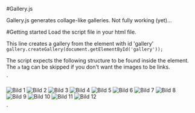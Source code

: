 #Gallery.js

Gallery.js generates collage-like galleries. Not fully working (yet)...

#Getting started
Load the script file in your html file.

This line creates a gallery from the element with id 'gallery'
`gallery.createGallery(document.getElementById('gallery'));`

The script expects the following structure to be found inside the element. The `a` tag can be skipped if you don't want the images to be links.

`<div id="gallery">
        <a><img src="images/1.jpg" alt="Bild 1"/></a>
        <a><img src="images/2.jpg" alt="Bild 2"/></a>
        <a><img src="images/3.jpg" alt="Bild 3"/></a>
        <a><img src="images/4.jpg" alt="Bild 4"/></a>
        <a><img src="images/5.jpg" alt="Bild 5"/></a>
        <a><img src="images/6.jpg" alt="Bild 6"/></a>
        <a><img src="images/7.jpg" alt="Bild 7"/></a>
        <a><img src="images/8.jpg" alt="Bild 8"/></a>
        <a><img src="images/9.jpg" alt="Bild 9"/></a>
        <a><img src="images/10.jpg" alt="Bild 10"/></a>
        <a><img src="images/11.jpg" alt="Bild 11"/></a>
        <a><img src="images/12.jpg" alt="Bild 12"/></a>
</div>`
